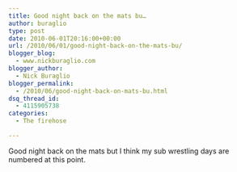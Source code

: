 ```yaml
---
title: Good night back on the mats bu…
author: buraglio
type: post
date: 2010-06-01T20:16:00+00:00
url: /2010/06/01/good-night-back-on-the-mats-bu/
blogger_blog:
  - www.nickburaglio.com
blogger_author:
  - Nick Buraglio
blogger_permalink:
  - /2010/06/good-night-back-on-mats-bu.html
dsq_thread_id:
  - 4115905738
categories:
  - The firehose

---
```

Good night back on the mats but I think my sub wrestling days are numbered at this point.